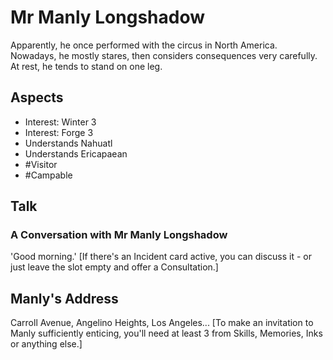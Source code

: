 # Mr Manly Longshadow
Apparently, he once performed with the circus in North America. Nowadays, he mostly stares, then considers consequences very carefully. At rest, he tends to stand on one leg.
## Aspects
- Interest: Winter 3
- Interest: Forge 3
- Understands Nahuatl
- Understands Ericapaean
- #Visitor
- #Campable
## Talk
### A Conversation with Mr Manly Longshadow
'Good morning.'  \[If there's an Incident card active, you can discuss it - or just leave the slot empty and offer a Consultation.]
## Manly's Address
Carroll Avenue, Angelino Heights, Los Angeles... \[To make an invitation to Manly sufficiently enticing, you'll need at least 3 <sprite name=forge> from Skills, Memories, Inks or anything else.]